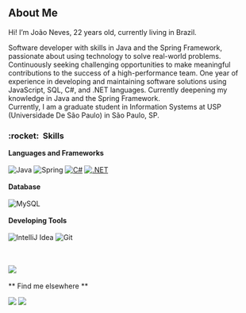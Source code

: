 ## About Me

Hi! I’m João Neves, 22 years old, currently living in Brazil.


Software developer with skills in Java and the Spring Framework, passionate about using technology to solve real-world problems.  Continuously seeking challenging opportunities to make meaningful contributions to the success of a high-performance team.  One year of experience in developing and maintaining software solutions using JavaScript, SQL, C#, and .NET languages. Currently deepening my knowledge in Java and the Spring Framework.
<br>
Currently, I am a graduate student in Information Systems at USP (Universidade De São Paulo) in São Paulo, SP.


<h3> :rocket: &nbsp;Skills </h3>

**Languages and Frameworks**
<br>
<br> 
  ![Java](https://img.shields.io/badge/Java-ED8B00?style=for-the-badge&logo=Java&logoColor=white)
  ![Spring](https://img.shields.io/badge/Spring-6DB33F?style=for-the-badge&logo=spring&logoColor=white)
  [![C#](https://img.shields.io/badge/C%23-239120?style=for-the-badge&logo=c-sharp&logoColor=white)](https://docs.microsoft.com/en-us/dotnet/csharp/)
  [![.NET](https://img.shields.io/badge/.NET-512BD4?style=for-the-badge&logo=dot-net&logoColor=white)](https://dotnet.microsoft.com/)
<br>
<br> 
**Database**
<br>
<br> 
  ![MySQL](https://img.shields.io/badge/MySQL-133331?style=for-the-badge&logo=mysql&logoColor=white)
<br>
<br> 
**Developing Tools**
<br>
<br> 
  ![IntelliJ Idea](https://img.shields.io/badge/IntelliJ_IDEA-000000.svg?style=for-the-badge&logo=intellij-idea&logoColor=white)
  ![Git](https://img.shields.io/badge/GIT-E44C30?style=for-the-badge&logo=git&logoColor=white)

<br>
<br> 

<a href="https://github.com/joaoneves11">
  <img align="center" src="https://github-readme-stats.vercel.app/api/top-langs/?username=joaoneves11&theme=tokyonight&hide_langs_below=1&count_private=true&user=joaoneves11" />
</a>
<br>
<br> 
** Find me elsewhere **

  <a href = "mailto:joaopedro.n@outlook.com.br" target="_blank"><img src="https://img.shields.io/badge/Microsoft_Outlook-0078D4?style=for-the-badge&logo=microsoft-outlook&logoColor=white" target="_blank"></a>
  <a href="https://www.linkedin.com/in/jo%C3%A3o-neves-42342a199/" target="_blank"><img src="https://img.shields.io/badge/-LinkedIn-%230077B5?style=for-the-badge&logo=linkedin&logoColor=white" target="_blank"></a> 

